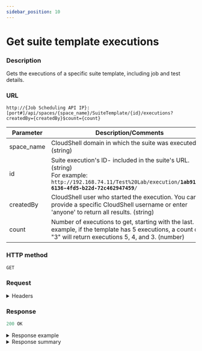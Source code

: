 ```yaml
---
sidebar_position: 10
---
```


# Get suite template executions

### Description

Gets the executions of a specific suite template, including job and test details.

### URL

`http://{Job Scheduling API IP}:[port#]/api/spaces/{space_name}/SuiteTemplate/{id}/executions?createdBy={createdBy}$count={count}`

| Parameter | Description/Comments |
| --- | --- |
| space_name | CloudShell domain in which the suite was executed. (string) |
| id | Suite execution's ID- included in the suite's URL. (string)<br/>For example:<br/><code>ht<span>tp</span>://192.168.74.11/Test%20Lab/execution/<b>1ab91be7-6136-4fd5-b22d-72c462947459</b>/</code> |
| createdBy | CloudShell user who started the execution. You can provide a specific CloudShell username or enter 'anyone' to return all results. (string) |
| count | Number of executions to get, starting with the last. For example, if the template has 5 executions, a count of "3" will return executions 5, 4, and 3. (number) |

### HTTP method

`GET`

### Request

<details>
<summary>Headers</summary>


Example header format:

`Authorization: Basic <authorization token returned from the login method>`

`Content-Type: application/json`

</details>

### Response

```javascript
200 OK
```

<details>
<summary>Response example</summary>
```javascript
[
  {
    "id": "fde35ef4-eb00-4d49-a24c-107f55e2192e",
    "counter": 9,
    "suiteTemplateDescription": "",
    "createdDate": "2020-10-28T12:47:44.64Z",
    "executedByName": "admin",
    "executedByUsername": "admin",
    "suiteTemplateName": "Hardware Network Test",
    "suiteTemplateId": "b25d72e0-4f44-4b62-949c-02596196b157",
    "startedDate": "2020-10-28T12:47:50.66Z",
    "endedDate": "2020-10-28T12:49:51.887Z",
    "status": 2,
    "statusDescription": "Succeeded",
    "jobs": [
      {
        "id": "7a1b3d9c-ff65-461e-a7e6-fff538af3159",
        "name": "job 1",
        "description": null,
        "startedDate": "2020-10-28T12:47:50.66Z",
        "endedDate": "2020-10-28T12:49:51.887Z",
        "status": 2,
        "statusDescription": "Succeeded",
        "testExecutionServerName": "My TES2",
        "blueprint": {
          "id": "0efe151f-a581-4e6d-b9e2-7473bbcf297e",
          "name": "CloudShell Sandbox Template",
          "url": null
        },
        "tests": [
          {
            "id": "89c85ae0-2563-45ad-b810-8a0581a0f526",
            "testId": "17936298/demo_tests1/new_test (1).robot",
            "name": "new_test (1).robot",
            "path": "demo_tests1",
            "repositoryName": "ROBOT Tests",
            "result": 1,
            "resultDescription": "Passed",
            "startedDate": "2020-10-28T12:47:50.66Z",
            "endedDate": "2020-10-28T12:48:20.962Z",
            "inputs": [
              {
                "name": "additional_parameters",
                "value": ""
              }
            ],
            "errorCode": 0,
            "errorMessage": "",
            "hasReport": false
          },
          {
            "id": "9b3fbf41-a006-426d-8d09-b5463895106b",
            "testId": "17936298/140_tests_tsivya2/b (101).robot",
            "name": "b (101).robot",
            "path": "140_tests_tsivya2",
            "repositoryName": "ROBOT Tests",
            "result": 1,
            "resultDescription": "Passed",
            "startedDate": "2020-10-28T12:48:20.967Z",
            "endedDate": "2020-10-28T12:48:51.312Z",
            "inputs": [
              {
                "name": "additional_parameters",
                "value": "fghfgh"
              }
            ],
            "errorCode": 0,
            "errorMessage": "",
            "hasReport": false
          },
          {
            "id": "17cc6edf-0899-4e29-b69f-a7c6899fddac",
            "testId": "17936298/140_tests_tsivya2/b (102).robot",
            "name": "b (102).robot",
            "path": "140_tests_tsivya2",
            "repositoryName": "ROBOT Tests",
            "result": 1,
            "resultDescription": "Passed",
            "startedDate": "2020-10-28T12:48:51.32Z",
            "endedDate": "2020-10-28T12:49:21.584Z",
            "inputs": [
              {
                "name": "additional_parameters",
                "value": "dfgsd"
              }
            ],
            "errorCode": 0,
            "errorMessage": "",
            "hasReport": false
          },
          {
            "id": "3c63a8ce-348e-4b5d-acb2-41d3d9f9ecaf",
            "testId": "17936298/140_tests_tsivya2/b (103).robot",
            "name": "b (103).robot",
            "path": "140_tests_tsivya2",
            "repositoryName": "ROBOT Tests",
            "result": 1,
            "resultDescription": "Passed",
            "startedDate": "2020-10-28T12:49:21.589Z",
            "endedDate": "2020-10-28T12:49:51.887Z",
            "inputs": [
              {
                "name": "additional_parameters",
                "value": "dfg"
              }
            ],
            "errorCode": 0,
            "errorMessage": "",
            "hasReport": false
          }
        ],
        "sandbox": {
          "id": "b1824a49-d204-40fc-ae51-fed6e7396960",
          "name": "job 1 #9",
          "url": null,
          "inputs": null
        },
        "errorCode": null,
        "errorMessage": null
      }
    ]
  },
]
```
</details>

<details>
<summary>Response summary</summary>

<table>
<thead><th>Parameter</th><th>Description/Comments</th></thead>
<tbody>
  <tr>
    <td>id</td>
    <td>Suite execution id. (guid)</td>
  </tr>
  <tr>
    <td>counter</td>
    <td>Suite execution number. (numeric)</td>
  </tr>
  <tr>
    <td>suiteTemplateDescription</td>
    <td>Suite execution description. (string)</td>
  </tr>
  <tr>
    <td>createdDate</td>
    <td>Suite execution creation time. (ISO 8601 Date/Time format)</td>
  </tr>
  <tr>
    <td>executedByName</td>
    <td>First and Last name of the CloudShell user who executed the suite. (ISO 8601 Date/Time format)</td>
  </tr>
  <tr>
    <td>executedByUserName</td>
    <td>CloudShell username who executed the suite. (string)</td>
  </tr>
  <tr>
    <td>suiteTemplateName</td>
    <td>Suite template name. (string)</td>
  </tr>
  <tr>
    <td>suiteTemplateId</td>
    <td>Suite template id - included in the suite's URL. (guid)</td>
  </tr>
  <tr>
    <td>startedDate</td>
    <td>Suite execution start time. (ISO 8601 Date/Time format)</td>
  </tr>
  <tr>
    <td>endedDate</td>
    <td>Suite execution completion time. (ISO 8601 Date/Time format)</td>
  </tr>
  <tr>
    <td>status</td>
    <td>Suite execution status code. (numeric)<br/>
    For details, see [Statuses and results](./jss-rest-api-response-codes).</td>
  </tr>
  <tr>
    <td>statusDescription</td>
    <td>Suite execution status description. (string)<br/>
    For details, see [Statuses and results](./jss-rest-api-response-codes).</td>
  </tr>
  <tr>
    <td>jobs</td>
    <td>
    Job details:<br/>
      - **id**: Job ID. (guid)
      - **name**: Job name. (string)
      - **description**: Job description, if defined. (string)
      - **startedDate**: Job execution start time. (ISO 8601 Date/Time format)
      - **endedDate**: Job execution completion time. (ISO 8601 Date/Time format)
      - **status**: Job status code. (numeric) For details, see [Statuses and results](./jss-rest-api-response-codes).
      - **statusDescription**: Job status description. (string) For details, see [Statuses and results](./jss-rest-api-response-codes).
      - **testExecutionServerName**: Test Execution Service that handled the suite's execution. (string)
      - **blueprint**: Details of the job's blueprint.
        - **id**: Blueprint ID - included in the blueprint's URL. (guid)
            <br/>
            For example:
            <br/>
            http://192.168.30.6/RM/Diagram/Index/<b>0efe151f-a581-4e6d-b9e2-7473bbcf297e</b>?diagramType=Topology
        - **Name**: Blueprint name. (string)
        - **URL**: Blueprint URL. (string)
      - **tests**: Details of the job's tests.
        - **id**: Unique id of the test’s execution. (guid)
        - **testID**: Test path on the online test repository. (string)
        - **name**: Test name. (string)
        - **path**: Test's folder path on the online test repository. (string)
        - **repositoryName**: Name of online repository containing the test. (string)
        - **result**: Test result code. (numeric) For details, see [Statuses and results](./jss-rest-api-response-codes).
        - **resultDescription**: Test result description. (string) For details, see [Statuses and results](./jss-rest-api-response-codes).
        - **startedDate**: Test execution start time. (ISO 8601 Date/Time format)
        - **EndedDate**: Test execution completion time. (ISO 8601 Date/Time format)
        - **Inputs**: Details about the test's inputs:
          - **name**: Input name. (string)
          - **Value**: Input value, if defined. (string)
        - **errorCode**: Test error code. (numeric) For details, see [Statuses and results](./jss-rest-api-response-codes).
        - **errorMessage**: Test error message. (string) For details, see [Statuses and results](./jss-rest-api-response-codes).
        - **hasReport**: Test report, if generated. (bool)
      - **sandbox**: Details about the sandbox spun up for the job's execution.
        - **id**: Sandbox ID - included in the sandbox URL. (guid)
        - **name**: Sandbox name, comosed of job name, dash and job execution number. (string) For example: "job 1 #1"
        - **url**: Sandbox URL. (string)
        - **inputs**: Sandbox inputs, if defined. (string)
      - **errorCode**: Job error code. (numeric) For details, see [Statuses and results](./jss-rest-api-response-codes).
      - **errorMessage**: Job error message. (string) For details, see [Statuses and results](./jss-rest-api-response-codes).
    </td>
  </tr>
</tbody>
</table>
</details>